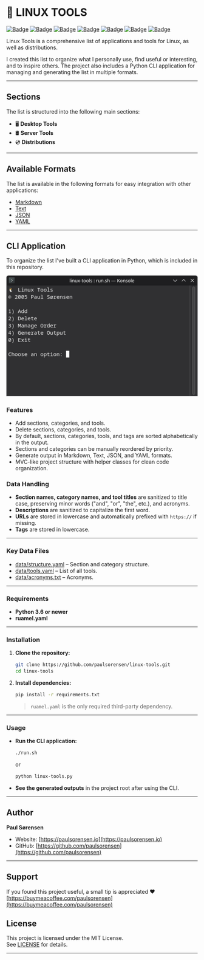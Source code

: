 # 🐧 LINUX TOOLS

[![Badge](https://img.shields.io/badge/Format-Markdown-CC33FF?logo=markdown&logoColor=white)](linux-tools.md)
[![Badge](https://img.shields.io/badge/Format-Text-CC33FF?logo=readme&logoColor=white)](/linux-tools.txt)
[![Badge](https://img.shields.io/badge/Format-JSON-CC33FF?logo=json&logoColor=white)](/linux-tools.json)
[![Badge](https://img.shields.io/badge/Format-YAML-CC33FF?logo=yaml&logoColor=white)](/linux-tools.yaml)
[![Badge](https://img.shields.io/badge/License-MIT-97CA00)](/LICENSE)
[![Badge](https://img.shields.io/badge/Python-3.6%2B-007ee7?logo=python&logoColor=white)](https://python.org)
[![Badge](https://img.shields.io/badge/-Buy%20Me%20a%20Coffee-dab728?logo=buymeacoffee&logoColor=white)](https://buymeacoffee.com/paulsorensen)

Linux Tools is a comprehensive list of applications and tools for Linux, as well as distributions.

I created this list to organize what I personally use, find useful or interesting, and to inspire others. The project also includes a Python CLI application for managing and generating the list in multiple formats.

---

## Sections

The list is structured into the following main sections:

- 🖥️ **Desktop Tools**
- 🛢️ **Server Tools**
- 💿 **Distributions**

---

## Available Formats

The list is available in the following formats for easy integration with other applications:

- [Markdown](/linux-tools.md)
- [Text](/linux-tools.txt)
- [JSON](/linux-tools.json)
- [YAML](/linux-tools.yaml)

---

## CLI Application

To organize the list I've built a CLI application in Python, which is included in this repository.

![CLI Preview](/assets/cli-preview.png)

### Features

- Add sections, categories, and tools.
- Delete sections, categories, and tools.
- By default, sections, categories, tools, and tags are sorted alphabetically in the output.
- Sections and categories can be manually reordered by priority.
- Generate output in Markdown, Text, JSON, and YAML formats.
- MVC-like project structure with helper classes for clean code organization.

### Data Handling

- **Section names, category names, and tool titles** are sanitized to title case, preserving minor words ("and", "or", "the", etc.), and acronyms.
- **Descriptions** are sanitized to capitalize the first word.
- **URLs** are stored in lowercase and automatically prefixed with `https://` if missing.
- **Tags** are stored in lowercase.

---

### Key Data Files

- [data/structure.yaml](/data/structure.yaml) – Section and category structure.
- [data/tools.yaml](/data/tools.yaml) – List of all tools.
- [data/acronyms.txt](/data/acronyms.txt) – Acronyms.

---

### Requirements

- **Python 3.6 or newer**
- **ruamel.yaml**

---

### Installation

1. **Clone the repository:**

   ```bash
   git clone https://github.com/paulsorensen/linux-tools.git
   cd linux-tools
   ```

2. **Install dependencies:**

   ```bash
   pip install -r requirements.txt
   ```

   > `ruamel.yaml` is the only required third-party dependency.

---

### Usage

- **Run the CLI application:**

  ```bash
  ./run.sh
  ```

  or

  ```bash
  python linux-tools.py
  ```

- **See the generated outputs** in the project root after using the CLI.

---

## Author

**Paul Sørensen**  

- Website: [https://paulsorensen.io](https://paulsorensen.io)  
- GitHub: [https://github.com/paulsorensen](https://github.com/paulsorensen)

---

## Support

If you found this project useful, a small tip is appreciated ❤️  
[https://buymeacoffee.com/paulsorensen](https://buymeacoffee.com/paulsorensen)

## License

This project is licensed under the MIT License.  
See [LICENSE](LICENSE) for details.

---
